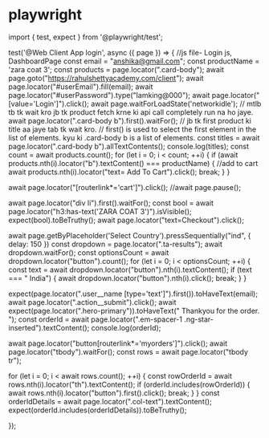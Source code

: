 # playwright
import { test, expect } from '@playwright/test';

test('@Web Client App login', async ({ page }) => {
   //js file- Login js, DashboardPage
   const email = "anshika@gmail.com";
   const productName = 'zara coat 3';
   const products = page.locator(".card-body");
   await page.goto("https://rahulshettyacademy.com/client");
   await page.locator("#userEmail").fill(email);
   await page.locator("#userPassword").type("Iamking@000");
   await page.locator("[value='Login']").click();
   await page.waitForLoadState('networkidle');  // mtlb tb tk wait kro jb tk product fetch krne ki api call completely run na ho jaye.
   await page.locator(".card-body b").first().waitFor(); // jb tk first product ki title aa jaye tab tk wait kro.
   //  first() is used to select the first element in the list of elements. kyu ki .card-body b is a list of elements.
   const titles = await page.locator(".card-body b").allTextContents();
   console.log(titles); 
const count = await products.count();
   for (let i = 0; i < count; ++i) {
      if (await products.nth(i).locator("b").textContent() === productName) {
         //add to cart
         await products.nth(i).locator("text= Add To Cart").click();
         break;
      }
   }
 
   await page.locator("[routerlink*='cart']").click();
   //await page.pause();
 
   await page.locator("div li").first().waitFor();
   const bool = await page.locator("h3:has-text('ZARA COAT 3')").isVisible();
   expect(bool).toBeTruthy();
   await page.locator("text=Checkout").click();
 
  await page.getByPlaceholder('Select Country').pressSequentially("ind", { delay: 150 }) 
   const dropdown = page.locator(".ta-results");
   await dropdown.waitFor();
   const optionsCount = await dropdown.locator("button").count();
   for (let i = 0; i < optionsCount; ++i) {
      const text = await dropdown.locator("button").nth(i).textContent();
      if (text === " India") {
         await dropdown.locator("button").nth(i).click();
         break;
      }
   }
 
   expect(page.locator(".user__name [type='text']").first()).toHaveText(email);
   await page.locator(".action__submit").click();
   await expect(page.locator(".hero-primary")).toHaveText(" Thankyou for the order. ");
   const orderId = await page.locator(".em-spacer-1 .ng-star-inserted").textContent();
   console.log(orderId);
 
   await page.locator("button[routerlink*='myorders']").click();
   await page.locator("tbody").waitFor();
   const rows = await page.locator("tbody tr");
 
 
   for (let i = 0; i < await rows.count(); ++i) {
      const rowOrderId = await rows.nth(i).locator("th").textContent();
      if (orderId.includes(rowOrderId)) {
         await rows.nth(i).locator("button").first().click();
         break;
      }
   }
   const orderIdDetails = await page.locator(".col-text").textContent();
   expect(orderId.includes(orderIdDetails)).toBeTruthy();
 
});
 